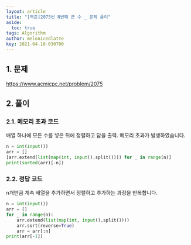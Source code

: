 ```yaml
---
layout: article
title: "[백준]2075번 N번째 큰 수 _ 문제 풀이"
aside:
  toc: true
tags: Algorithm 
author: melonicedlatte
key: 2021-04-10-030700
---
```


## 1. 문제

https://www.acmicpc.net/problem/2075

## 2. 풀이

### 2.1. 메모리 초과 코드

배열 하나에 모든 수를 넣은 뒤에 정렬하고 답을 출력. 메모리 초과가 발생하였습니다. 

~~~python
n = int(input())
arr = []
[arr.extend(list(map(int, input().split()))) for _ in range(n)]
print(sorted(arr)[-n])
~~~

### 2.2. 정답 코드

n개만큼 계속 배열을 추가하면서 정렬하고 추가하는 과정을 반복합니다. 

~~~python
n = int(input())
arr = []
for _ in range(n):
    arr.extend(list(map(int, input().split())))
    arr.sort(reverse=True)
    arr = arr[:n]
print(arr[-1])
~~~